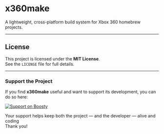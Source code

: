 # x360make

A lightweight, cross-platform build system for Xbox 360 homebrew projects.

---

##  License

This project is licensed under the **MIT License**.  
See the `LICENSE` file for full details.

---
###  Support the Project

If you find **x360make** useful and want to support its development, you can do so here:

[![Support on Boosty](https://img.shields.io/badge/Support%20on-Boosty-orange?style=flat-square&logo=boosty)](https://boosty.to/lightcoil)

Your support helps keep both the project — and the developer — alive and coding  
Thank you! 



